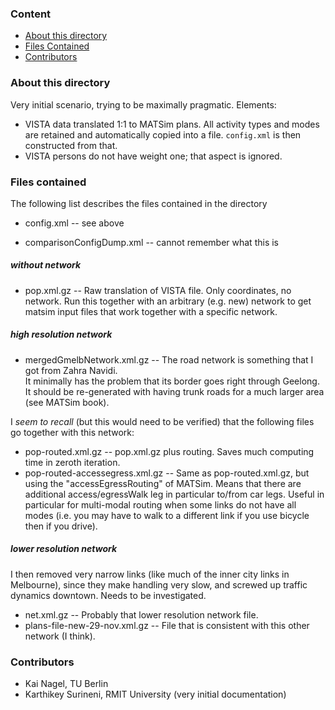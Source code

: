 ### Content

* [About this directory](#about-this-directory)
* [Files Contained](#files-contained)
* [Contributors](#contributors)


### About this directory

Very initial scenario, trying to be maximally pragmatic.  Elements:
* VISTA data translated 1:1 to MATSim plans.  All activity types 
and modes are retained and automatically copied into a file.  `config.xml` is then 
constructed from that.
* VISTA persons do not have weight one; that aspect is ignored. 

### Files contained

The following list describes the files contained in the directory

* config.xml -- see above

* comparisonConfigDump.xml -- cannot remember what this is

##### without network

* pop.xml.gz -- Raw translation of VISTA file.  Only coordinates, no network.  Run
this together with an arbitrary (e.g. new) network to get matsim input files that
work together with a specific network.

##### high resolution network

* mergedGmelbNetwork.xml.gz -- 
The road network is something that I got from Zahra Navidi.  
It minimally has the problem that its border goes right through
Geelong.  It should be re-generated with having trunk roads for
a much larger area (see MATSim book).

I _seem to recall_ (but this would need to be verified) that the following files go
together with this network:

* pop-routed.xml.gz -- pop.xml.gz plus routing.  Saves
much computing time in zeroth iteration.
* pop-routed-accessegress.xml.gz -- Same as 
pop-routed.xml.gz, but using the "accessEgressRouting" of 
MATSim.  Means that there are additional access/egressWalk
leg in particular to/from car legs.  Useful in particular for
multi-modal routing when some links do not have all
modes (i.e. you may have to walk to a different link if you
use bicycle then if you drive).

##### lower resolution network

I then removed very narrow links (like much
of the inner city links in Melbourne), since they make
handling very slow, and screwed up traffic dynamics downtown.
Needs to be investigated.

* net.xml.gz -- Probably that lower resolution network file.
* plans-file-new-29-nov.xml.gz -- File that is consistent with this other network (I think).

### Contributors

* Kai Nagel, TU Berlin
* Karthikey Surineni, RMIT University (very initial documentation)




